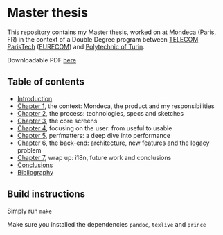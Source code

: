 # Master thesis

This repository contains my Master thesis, worked on at [Mondeca](http://www.mondeca.com/) (Paris, FR) in the context of a Double Degree program between [TELECOM ParisTech](http://www.telecom-paristech.fr/) ([EURECOM](http://www.eurecom.fr/en)) and [Polytechnic of Turin](http://www.polito.it/).

Downloadable PDF [here](https://goo.gl/aBBFFK)

## Table of contents

- [Introduction](./src/content/ch0/ch0.md)
- [Chapter 1](./src/content/ch1/ch1.md), the context: Mondeca, the product and my responsibilities
- [Chapter 2](./src/content/ch2/ch2.md), the process: technologies, specs and sketches
- [Chapter 3](./src/content/ch3/ch3.md), the core screens
- [Chapter 4](./src/content/ch4/ch4.md), focusing on the user: from useful to usable
- [Chapter 5](./src/content/ch5/ch5.md), perfmatters: a deep dive into performance
- [Chapter 6](./src/content/ch6/ch6.md), the back-end: architecture, new features and the legacy problem
- [Chapter 7](./src/content/ch7/ch7.md), wrap up: i18n, future work and conclusions
- [Conclusions](./src/content/ch8/ch8.md)
- [Bibliography](./src/content/head/bibliography.bib)

## Build instructions

Simply run `make`

Make sure you installed the dependencies `pandoc`, `texlive` and `prince`